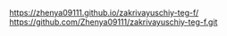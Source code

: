 https://zhenya09111.github.io/zakrivayuschiy-teg-f/
https://github.com/Zhenya09111/zakrivayuschiy-teg-f.git 